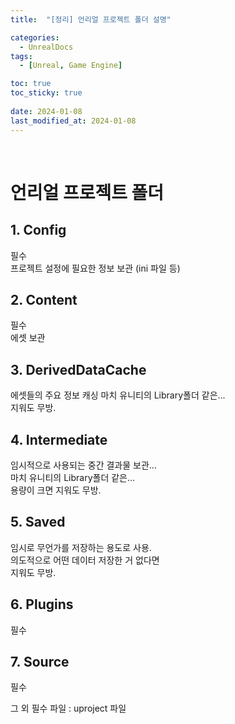 ```yaml
---
title:  "[정리] 언리얼 프로젝트 폴더 설명"

categories:
  - UnrealDocs
tags:
  - [Unreal, Game Engine]

toc: true
toc_sticky: true
 
date: 2024-01-08
last_modified_at: 2024-01-08
---
```


<br>


# 언리얼 프로젝트 폴더

## 1. Config

필수  
프로젝트 설정에 필요한 정보 보관
(ini 파일 등)

## 2. Content

필수  
에셋 보관

## 3. DerivedDataCache

에셋들의 주요 정보 캐싱
마치 유니티의 Library폴더 같은...  
지워도 무방.

## 4. Intermediate

임시적으로 사용되는 중간 결과물 보관...  
마치 유니티의 Library폴더 같은...  
용량이 크면 지워도 무방.

## 5. Saved

임시로 무언가를 저장하는 용도로 사용.  
의도적으로 어떤 데이터 저장한 거 없다면  
지워도 무방.  

## 6. Plugins

필수  

## 7. Source

필수  


그 외 필수 파일 : uproject 파일